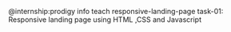 @internship:prodigy info teach responsive-landing-page
task-01: Responsive landing page using HTML ,CSS and Javascript
